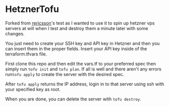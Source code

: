 # HetznerTofu

Forked from [rericsson](https://github.com/rericsson/tofutest)'s test as I wanted to use it to spin up hetzner vps servers at will when I test and destroy them a minute later with some changes.

You just need to create your SSH key and API key in Hetzner and then you can insert them in the proper fields. Insert your API key inside of the terraform.tfvars file. 


First clone this repo and then edit the vars.tf to your preferred spec then simply run `tofu init` and `tofu plan`. If all is well and there aren't any errors run`tofu apply` to create the server with the desired spec. 


After `tofu apply` returns the IP address, login in to that server using ssh with your specified key as root.

When you are done, you can delete the server with `tofu destroy`.
